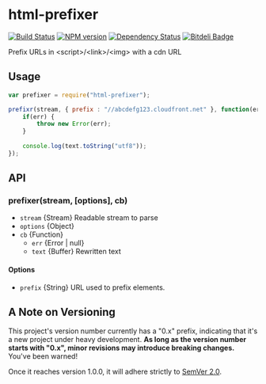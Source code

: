 html-prefixer
=============
[![Build Status](https://travis-ci.org/tivac/node-html-prefixer.png?branch=master)](https://travis-ci.org/tivac/node-html-prefixer) [![NPM version](https://badge.fury.io/js/html-prefixer.png)](http://badge.fury.io/js/html-prefixer) [![Dependency Status](https://gemnasium.com/tivac/node-html-prefixer.png)](https://gemnasium.com/tivac/node-html-prefixer) [![Bitdeli Badge](https://d2weczhvl823v0.cloudfront.net/tivac/node-html-prefixer/trend.png)](https://bitdeli.com/free "Bitdeli Badge")


Prefix URLs in &lt;script>/&lt;link>/&lt;img> with a cdn URL

## Usage ##

```javascript
var prefixer = require("html-prefixer");

prefixr(stream, { prefix : "//abcdefg123.cloudfront.net" }, function(err, text) {
    if(err) {
        throw new Error(err);
    }
    
    console.log(text.toString("utf8"));
});
```

## API ##

### prefixer(stream, [options], cb)

* `stream` {Stream} Readable stream to parse
* `options` {Object}
* `cb` {Function}
  * `err` {Error | null}
  * `text` {Buffer} Rewritten text

#### Options

* `prefix` {String} URL used to prefix elements.

## A Note on Versioning ##

This project's version number currently has a "0.x" prefix, indicating that it's a new
project under heavy development. **As long as the version number starts with
"0.x", minor revisions may introduce breaking changes.** You've been warned!

Once it reaches version 1.0.0, it will adhere strictly to
[SemVer 2.0](http://semver.org/spec/v2.0.0.html).
